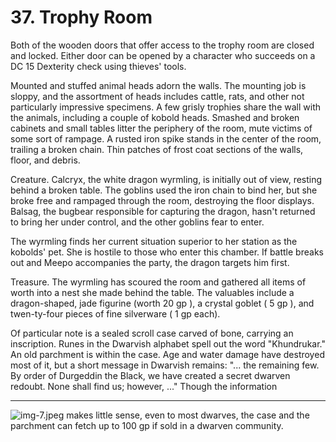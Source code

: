 # 37. Trophy Room

Both of the wooden doors that offer access to the trophy room are closed and locked. Either door can be opened by a character who succeeds on a DC 15 Dexterity check using thieves' tools.

Mounted and stuffed animal heads adorn the walls. The mounting job is sloppy, and the assortment of heads includes cattle, rats, and other not particularly impressive specimens. A few grisly trophies share the wall with the animals, including a couple of kobold heads. Smashed and broken cabinets and small tables litter the periphery of the room, mute victims of some sort of rampage. A rusted iron spike stands in the center of the room, trailing a broken chain. Thin patches of frost coat sections of the walls, floor, and debris.

Creature. Calcryx, the white dragon wyrmling, is initially out of view, resting behind a broken table. The goblins used the iron chain to bind her, but she broke free and rampaged through the room, destroying the floor displays. Balsag, the bugbear responsible for capturing the dragon, hasn't returned to bring her under control, and the other goblins fear to enter.

The wyrmling finds her current situation superior to her station as the kobolds' pet. She is hostile to those who enter this chamber. If battle breaks out and Meepo accompanies the party, the dragon targets him first.

Treasure. The wyrmling has scoured the room and gathered all items of worth into a nest she made behind the table. The valuables include a dragon-shaped, jade figurine (worth 20 gp ), a crystal goblet ( 5 gp ), and twen-ty-four pieces of fine silverware ( 1 gp each).

Of particular note is a sealed scroll case carved of bone, carrying an inscription. Runes in the Dwarvish alphabet spell out the word "Khundrukar." An old parchment is within the case. Age and water damage have destroyed most of it, but a short message in Dwarvish remains: "... the remaining few. By order of Durgeddin the Black, we have created a secret dwarven redoubt. None shall find us; however, ..." Though the information

---

![img-7.jpeg](DDIA06%20-%20Sunless%20Citadel_img-7.jpeg)
makes little sense, even to most dwarves, the case and the parchment can fetch up to 100 gp if sold in a dwarven community.